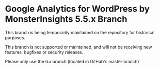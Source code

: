 # Google Analytics for WordPress by MonsterInsights 5.5.x Branch

This branch is being temporarily maintained on the repository for historical purposes. 

This branch is not supported or maintained, and will not be receiving new features, bugfixes or security releases. 

Please only use the 6.x branch (located in GitHub's master branch)